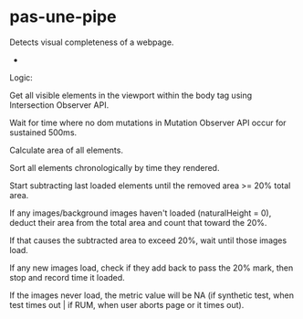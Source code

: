 # pas-une-pipe

Detects visual completeness of a webpage.

-

Logic: 

Get all visible elements in the viewport within the body tag using Intersection Observer API. 

Wait for time where no dom mutations in Mutation Observer API occur for sustained 500ms. 

Calculate area of all elements. 

Sort all elements chronologically by time they rendered. 

Start subtracting last loaded elements until the removed area >= 20% total area. 

If any images/background images haven't loaded (naturalHeight = 0), deduct their area from the total area and count that toward the 20%. 

If that causes the subtracted area to exceed 20%, wait until those images load.

If any new images load, check if they add back to pass the 20% mark, then stop and record time it loaded.  

If the images never load, the metric value will be NA (if synthetic test, when test times out | if RUM, when user aborts page or it times out).
